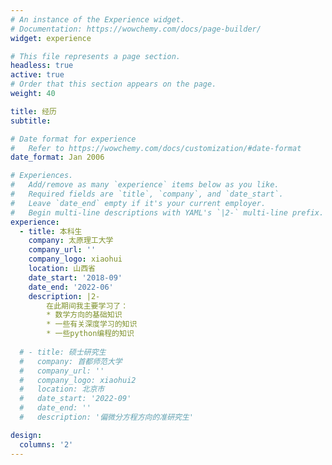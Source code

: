 ```yaml
---
# An instance of the Experience widget.
# Documentation: https://wowchemy.com/docs/page-builder/
widget: experience

# This file represents a page section.
headless: true
active: true
# Order that this section appears on the page.
weight: 40

title: 经历
subtitle:

# Date format for experience
#   Refer to https://wowchemy.com/docs/customization/#date-format
date_format: Jan 2006

# Experiences.
#   Add/remove as many `experience` items below as you like.
#   Required fields are `title`, `company`, and `date_start`.
#   Leave `date_end` empty if it's your current employer.
#   Begin multi-line descriptions with YAML's `|2-` multi-line prefix.
experience:
  - title: 本科生
    company: 太原理工大学
    company_url: ''
    company_logo: xiaohui
    location: 山西省
    date_start: '2018-09'
    date_end: '2022-06'
    description: |2-
        在此期间我主要学习了：
        * 数学方向的基础知识
        * 一些有关深度学习的知识
        * 一些python编程的知识
        
  # - title: 硕士研究生
  #   company: 首都师范大学
  #   company_url: ''
  #   company_logo: xiaohui2
  #   location: 北京市
  #   date_start: '2022-09'
  #   date_end: ''
  #   description: '偏微分方程方向的准研究生'

design:
  columns: '2'
---
```

